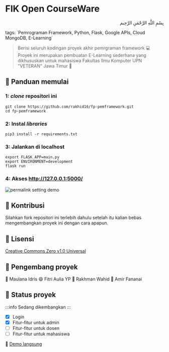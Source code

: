 # FIK Open CourseWare
<p align="right">
بِسْمِ اللَّهِ الرَّحْمَنِ الرَّحِيم 
</p>
tags: `Pemrograman Framework, Python, Flask, Google APIs, Cloud MongoDB, E-Learning`

> Berisi seluruh kodingan proyek akhir pemrgraman framework  :computer: 
> Proyek ini merupakan pembuatan E-Learning sederhana yang dikhususkan untuk mahasiswa Fakultas Ilmu Komputer UPN "VETERAN" Jawa Timur :school: 

## :memo: Panduan memulai

### 1: <i>clone</i> repositori ini

```
git clone https://github.com/rakhid16/fp-pemframework.git
cd fp-pemframework
```

### 2: Instal <i>libraries</i>

```
pip3 install -r requirements.txt
```

### 3: Jalankan di localhost
```
export FLASK_APP=main.py
export ENVIRONMENT=development
flask run
```

### 4: Akses http://127.0.0.1:5000/
![permalink setting demo](https://i.ibb.co/k09ySM3/Screenshot-from-2020-05-14-22-20-51.png)

## :memo: Kontribusi

Silahkan fork repositori ini terlebih dahulu setelah itu kalian bebas mengembangkan proyek ini dengan cara apapun.

## :memo: Lisensi
<a href="https://github.com/Rakhid16/fp-pemframework/blob/master/LICENSE">Creative Commons Zero v1.0 Universal</a>

## :memo: Pengembang proyek
:man: Maulana Idris
:smile: Fitri Aulia YP
:boy: Rakhman Wahid
:man: Amir Fananai

## :memo: Status proyek
:::info
Sedang dikembangkan
:::
- [x] Login
- [x] Fitur-fitur untuk admin
- [ ] Fitur-fitur untuk dosen
- [ ] Fitur-fitur untuk mahasiswa

:pushpin: <a href="http://fik-ocw.herokuapp.com/">Demo langsung</a>
